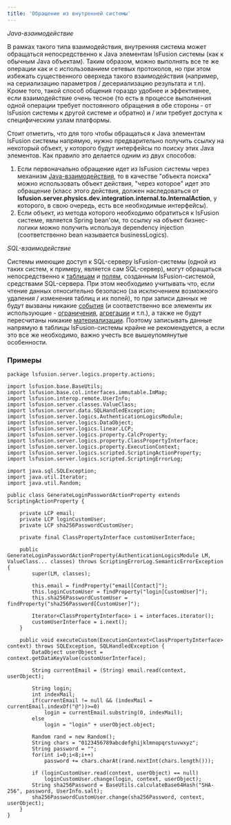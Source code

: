 ```yaml
---
title: 'Обращение из внутренней системы'
---
```


*Java-взаимодействие*

В рамках такого типа взаимодействия, внутренняя система может обращаться непосредственно к Java элементам lsFusion системы (как к обычным Java объектам). Таким образом, можно выполнять все те же операции как и с использованием сетевых протоколов, но при этом избежать существенного оверхеда такого взаимодействия (например, на сериализацию параметров / десериализацию результата и т.п). Кроме того, такой способ общения гораздо удобнее и эффективнее, если взаимодействие очень тесное (то есть в процессе выполнения одной операции требует постоянного обращения в обе стороны - от lsFusion системы к другой системе и обратно) и / или требует доступа к специфическим узлам платформы.

Стоит отметить, что для того чтобы обращаться к Java элементам lsFusion системы напрямую, нужно предварительно получить ссылку на некоторый объект, у которого будут интерфейсы по поиску этих Java элементов. Как правило это делается одним из двух способов:

1.  Если первоначально обращение идет из lsFusion системы через механизм [Java-взаимодействия](Обращение_к_внутренней_системе_INTERNAL_FORMULA.md#javato-broken), то в качестве "объекта поиска" можно использовать объект действия, "через которое" идет это обращение (класс этого действия, должен наследоваться от **lsfusion.server.physics.dev.integration.internal.to.InternalAction**, у которого, в свою очередь, есть все необходимые интерфейсы).
2.  Если объект, из метода которого необходимо обратиться к lsFusion системе, является Spring bean'ом, то ссылку на объект бизнес-логики можно получить используя dependency injection (соответственно bean называется businessLogics).

*SQL-взаимодействие*

Системы имеющие доступ к SQL-серверу lsFusion-системы (одной из таких систем, к примеру, является сам SQL-сервер), могут обращаться непосредственно к [таблицам](Таблицы.md) и [полям](Материализации.md), созданным lsFusion-системой, средствами SQL-сервера. При этом необходимо учитывать что, если чтение данных относительно безопасно (за исключением возможного удаления / изменения таблиц и их полей), то при записи данных не будут вызваны никакие [события](События.md) (и соответственно все элементы их использующие - [ограничения](Ограничения.md), [агрегации](Агрегации.md) и т.п.), а также не будут пересчитаны никакие [материализации](Материализации.md). Поэтому записывать данные напрямую в таблицы lsFusion-системы крайне не рекомендуется, а если это все же необходимо, важно учесть все вышеупомянутые особенности.

### Примеры

    package lsfusion.server.logics.property.actions;

    import lsfusion.base.BaseUtils;
    import lsfusion.base.col.interfaces.immutable.ImMap;
    import lsfusion.interop.remote.UserInfo;
    import lsfusion.server.classes.ValueClass;
    import lsfusion.server.data.SQLHandledException;
    import lsfusion.server.logics.AuthenticationLogicsModule;
    import lsfusion.server.logics.DataObject;
    import lsfusion.server.logics.linear.LCP;
    import lsfusion.server.logics.property.CalcProperty;
    import lsfusion.server.logics.property.ClassPropertyInterface;
    import lsfusion.server.logics.property.ExecutionContext;
    import lsfusion.server.logics.scripted.ScriptingActionProperty;
    import lsfusion.server.logics.scripted.ScriptingErrorLog;

    import java.sql.SQLException;
    import java.util.Iterator;
    import java.util.Random;

    public class GenerateLoginPasswordActionProperty extends ScriptingActionProperty {

        private LCP email;
        private LCP loginCustomUser;
        private LCP sha256PasswordCustomUser;

        private final ClassPropertyInterface customUserInterface;

        public GenerateLoginPasswordActionProperty(AuthenticationLogicsModule LM, ValueClass... classes) throws ScriptingErrorLog.SemanticErrorException {
            super(LM, classes);

            this.email = findProperty("email[Contact]");
            this.loginCustomUser = findProperty("login[CustomUser]");
            this.sha256PasswordCustomUser = findProperty("sha256Password[CustomUser]");

            Iterator<ClassPropertyInterface> i = interfaces.iterator();
            customUserInterface = i.next();
        }

        public void executeCustom(ExecutionContext<ClassPropertyInterface> context) throws SQLException, SQLHandledException {
            DataObject userObject = context.getDataKeyValue(customUserInterface);

            String currentEmail = (String) email.read(context, userObject);

            String login;
            int indexMail;
            if(currentEmail != null && (indexMail = currentEmail.indexOf("@"))>=0)
                login = currentEmail.substring(0, indexMail);
            else
                login = "login" + userObject.object;

            Random rand = new Random();
            String chars = "0123456789abcdefghijklmnopqrstuvwxyz";
            String password = "";
            for(int i=0;i<8;i++)
                password += chars.charAt(rand.nextInt(chars.length()));

            if (loginCustomUser.read(context, userObject) == null)
                loginCustomUser.change(login, context, userObject);
            String sha256Password = BaseUtils.calculateBase64Hash("SHA-256", password, UserInfo.salt);
            sha256PasswordCustomUser.change(sha256Password, context, userObject);
        }
    }
